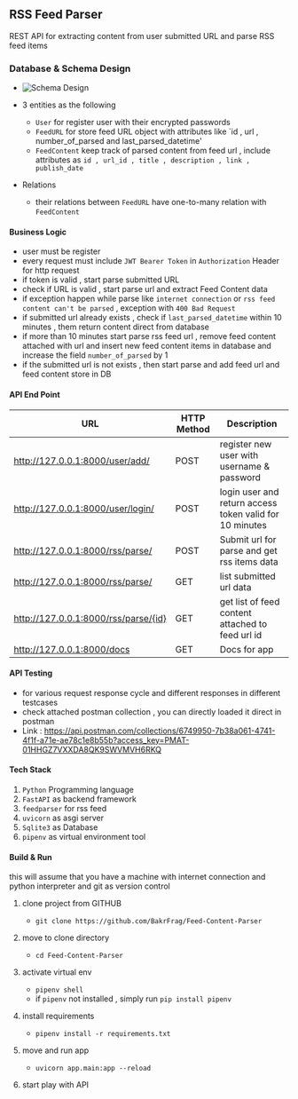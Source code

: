 ## RSS Feed Parser 
REST API for extracting content from user submitted URL and parse RSS feed items

### Database & Schema Design 
- ![Schema Design](./schema.png)
- 3 entities as the following 
   - `User` for register user with their encrypted passwords 
   - `FeedURL` for store feed URL object with attributes like `id , url , number_of_parsed and last_parsed_datetime' 
   - `FeedContent` keep track of parsed content from feed url , include attributes as `id , url_id , title , description , link , publish_date`
   
- Relations 
     - their relations between `FeedURL` have one-to-many relation with `FeedContent` 

#### Business Logic 
- user must be register 
- every request must include `JWT Bearer Token` in `Authorization` Header for http request 
- if token is valid , start parse submitted URL
- check if URL is valid  , start parse url and extract Feed Content data 
- if exception happen while parse like `internet connection` or `rss feed content can't be parsed` , exception with `400 Bad Request` 
- if submitted url already exists , check if `last_parsed_datetime` within 10 minutes , them return content direct from database 
- if more than 10 minutes start parse rss feed url , remove feed content attached with url and insert new feed content items in database and increase the field `number_of_parsed` by 1 
- if the submitted url is not exists , then start parse and add feed url and feed content store in DB 
#### API End Point 
| URL | HTTP Method   |Description|
|--|--|--|
|  http://127.0.0.1:8000/user/add/|POST  |register new user with username & password|
|http://127.0.0.1:8000/user/login/|POST| login user and return access token valid for 10 minutes|
|http://127.0.0.1:8000/rss/parse/|POST|Submit url for parse and get rss items data|
|http://127.0.0.1:8000/rss/parse/|GET|list submitted url data|
|http://127.0.0.1:8000/rss/parse/{id}|GET|get list of feed content attached to feed url id |
|http://127.0.0.1:8000/docs| GET| Docs for app|

#### API Testing 
- for various request response cycle and different responses in different testcases
- check attached postman collection , you can directly loaded it direct in postman 
- Link : https://api.postman.com/collections/6749950-7b38a061-4741-4f1f-a71e-ae78c1e8b55b?access_key=PMAT-01HHGZ7VXXDA8QK9SWVMVH6RKQ

#### Tech Stack 
1. `Python` Programming language 
2. `FastAPI` as backend framework 
3. `feedparser` for rss feed 
4. `uvicorn` as asgi server 
5. `Sqlite3` as Database 
6. `pipenv` as virtual environment tool


#### Build & Run 
this will assume that you have a machine with internet connection and python interpreter and git as version control 
1. clone project from GITHUB 
    -  `git clone https://github.com/BakrFrag/Feed-Content-Parser`
2. move to clone directory 
    - `cd Feed-Content-Parser`
    
3. activate virtual env 
    - `pipenv shell`
    - if `pipenv` not installed , simply run `pip install pipenv`
4. install requirements 
    - `pipenv install -r requirements.txt` 
 5. move and run app 

    - `uvicorn app.main:app --reload`
5. start play with API 




